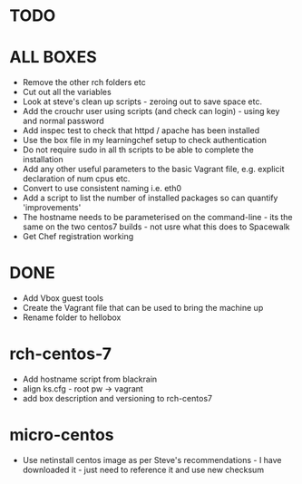 TODO
====

ALL BOXES
=========
- Remove the other rch folders etc
- Cut out all the variables
- Look at steve's clean up scripts - zeroing out to save space etc.
- Add the crouchr user using scripts (and check can login) - using key and normal password
- Add inspec test to check that httpd / apache has been installed
- Use the box file in my learningchef setup to check authentication
- Do not require sudo in all th scripts to be able to complete the installation
- Add any other useful parameters to the basic Vagrant file, e.g. explicit declaration of num cpus etc.
- Convert to use consistent naming i.e. eth0
- Add a script to list the number of installed packages so can quantify 'improvements'
- The hostname needs to be parameterised on the command-line - its the same on the two centos7 builds - not usre what this does to Spacewalk
- Get Chef registration working

DONE
====
- Add Vbox guest tools
- Create the Vagrant file that can be used to bring the machine up
- Rename folder to hellobox

rch-centos-7
============
- Add hostname script from blackrain
- align ks.cfg - root pw -> vagrant
- add box description and versioning to rch-centos7


micro-centos
============
- Use netinstall centos image as per Steve's recommendations - I have downloaded it - just need to reference it and use new checksum

